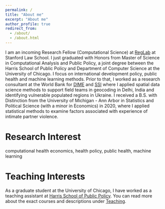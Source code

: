 ```yaml
---
permalink: /
title: "About me"
excerpt: "About me"
author_profile: true
redirect_from:
  - /about/
  - /about.html
---
```


I am an incoming Research Fellow (Computational Science) at [RegLab](https://reglab.stanford.edu/) at Stanford Law School. I just graduated with Honors from Master of Science in Computational Analysis and Public Policy, a joint degree between the Harris School of Public Policy and Department of Computer Science at the University of Chicago. I focus on international development policy, public health and machine learning methods. Prior to that, I worked as a research consultant at the World Bank for [DIME](https://www.worldbank.org/en/research/dime) and [SSI](https://www.worldbank.org/en/topic/socialsustainability) where I applied spatial data science methods to support field teams in geocoding in Delhi, India and identifying vulnerable populated regions in Ukraine. I received a B.S. with Distinction from the University of Michigan - Ann Arbor in Statistics and Political Science (with a minor in Economics) in 2020, where I applied statistical methods to examine factors associated with experience of intimate partner violence.

Research Interest
======
computational health economics, health policy, public health, machine learning

Teaching Interests
======
As a graduate student at the University of Chicago, I have worked as a teaching assistant at [Harris School of Public Policy](https://harris.uchicago.edu/). You can read more about the exact courses and descriptions under [Teaching](https://qiweilin.github.io/teaching/).
